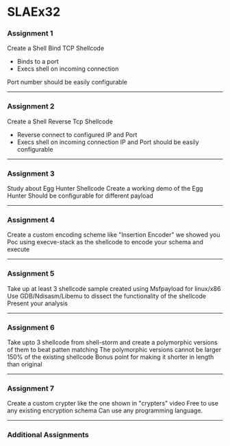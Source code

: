 # SLAEx32
### Assignment 1
Create a Shell Bind TCP Shellcode
- Binds to a port
- Execs shell on incoming connection

Port number should be easily configurable

---
### Assignment 2
Create a Shell Reverse Tcp Shellcode
- Reverse connect to configured IP and Port
- Execs shell on incoming connection
IP and Port should be easily configurable

---
### Assignment 3
Study about Egg Hunter Shellcode
Create a working demo of the Egg Hunter
Should be configurable for different payload

---
### Assignment 4
Create a custom encoding scheme  like "Insertion Encoder" we showed you
Poc using execve-stack as the shellcode to encode your schema and execute

---
### Assignment 5
Take up at least 3 shellcode sample created using Msfpayload for linux/x86
Use GDB/Ndisasm/Libemu to dissect the functionality of the shellcode
Present your analysis

---
### Assignment 6
Take upto 3 shellcode from shell-storm and create a polymorphic versions of them to beat patten matching
The polymorphic versions cannot be larger 150% of the existing shellcode
Bonus point for making it shorter in length than original

---
### Assignment 7
Create a custom crypter like the one shown in "crypters" video
Free to use any existing encryption schema
Can use any programming language.

---
### Additional Assignments
